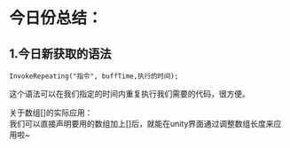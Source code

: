 今日份总结：
==
1.今日新获取的语法
--

```InvokeRepeating("指令", buffTime,执行的时间);  ```  

这个语法可以在我们指定的时间内重复执行我们需要的代码，很方便。  

关于数组[]的实际应用：  
我们可以直接声明要用的数组加上[]后，就能在unity界面通过调整数组长度来应用啦~  
